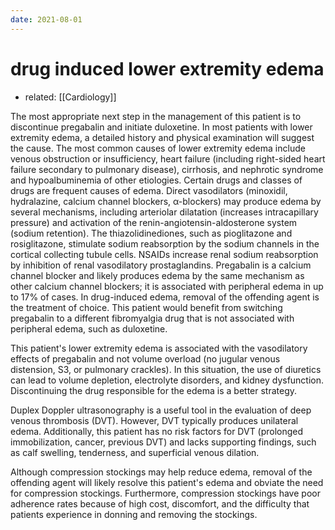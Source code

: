 ```yaml
---
date: 2021-08-01
---
```


# drug induced lower extremity edema

- related: [[Cardiology]]

The most appropriate next step in the management of this patient is to discontinue pregabalin and initiate duloxetine. In most patients with lower extremity edema, a detailed history and physical examination will suggest the cause. The most common causes of lower extremity edema include venous obstruction or insufficiency, heart failure (including right-sided heart failure secondary to pulmonary disease), cirrhosis, and nephrotic syndrome and hypoalbuminemia of other etiologies. Certain drugs and classes of drugs are frequent causes of edema. Direct vasodilators (minoxidil, hydralazine, calcium channel blockers, α-blockers) may produce edema by several mechanisms, including arteriolar dilatation (increases intracapillary pressure) and activation of the renin-angiotensin-aldosterone system (sodium retention). The thiazolidinediones, such as pioglitazone and rosiglitazone, stimulate sodium reabsorption by the sodium channels in the cortical collecting tubule cells. NSAIDs increase renal sodium reabsorption by inhibition of renal vasodilatory prostaglandins. Pregabalin is a calcium channel blocker and likely produces edema by the same mechanism as other calcium channel blockers; it is associated with peripheral edema in up to 17% of cases. In drug-induced edema, removal of the offending agent is the treatment of choice. This patient would benefit from switching pregabalin to a different fibromyalgia drug that is not associated with peripheral edema, such as duloxetine.

This patient's lower extremity edema is associated with the vasodilatory effects of pregabalin and not volume overload (no jugular venous distension, S3, or pulmonary crackles). In this situation, the use of diuretics can lead to volume depletion, electrolyte disorders, and kidney dysfunction. Discontinuing the drug responsible for the edema is a better strategy.

Duplex Doppler ultrasonography is a useful tool in the evaluation of deep venous thrombosis (DVT). However, DVT typically produces unilateral edema. Additionally, this patient has no risk factors for DVT (prolonged immobilization, cancer, previous DVT) and lacks supporting findings, such as calf swelling, tenderness, and superficial venous dilation.

Although compression stockings may help reduce edema, removal of the offending agent will likely resolve this patient's edema and obviate the need for compression stockings. Furthermore, compression stockings have poor adherence rates because of high cost, discomfort, and the difficulty that patients experience in donning and removing the stockings.
